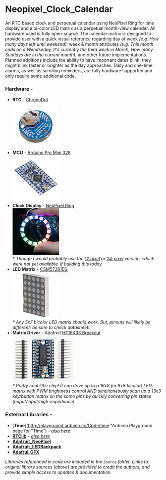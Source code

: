 Neopixel_Clock_Calendar
=======================

An RTC based clock and perpetual calendar using NeoPixel Ring for time display and a bi-color LED matrix as a perpetual month-view calendar. All hardware used is fully open-source. The calendar matrix is designed to provide user with a quick visual reference regarding day of week _(e.g. How many days left until weekend)_, week & month attributes _(e.g. This month ends on a Wendseday, It's currently the third week in  March, How many Sundays are in the current month)_, and other future implementations. Planned additions include the ability to have important dates blink; they might blink faster or brighter as the day approaches. Daily and one-time alarms, as well as scrolling reminders, are fully hardware supported and only require some additional code.  

### Hardware -

* __RTC__ - [ChronoDot](http://docs.macetech.com/doku.php/chronodot_v2.0 "MaceTech's ChronoDot webpage")     
![ChronoDot](https://github.com/1ChicagoDave/Neopixel_Clock_Calendar/blob/master/Images/ChronoDotV2.1_1x1.jpg?raw=true "ChronoDot V2.1")      
* __MCU__ - [Arduino Pro Mini 328](http://arduino.cc/en/Main/ArduinoBoardProMini "Pro Mini page on Arduino.cc")    
![Arduino Pro Mini 328](https://github.com/1ChicagoDave/Neopixel_Clock_Calendar/blob/master/Images/ArduinoProMini328_1x1.jpg?raw=true "Arduino Pro Mini 328")      
* __Clock Display__ - [NeoPixel Ring](http://www.adafruit.com/products/1463 "NeoPixel product page on Adafruit.com")      
![NeoPixel Ring](https://github.com/1ChicagoDave/Neopixel_Clock_Calendar/blob/master/Images/NeoPixelRing16_1x1.jpg?raw=true "NeoPixel Ring")      
_\* Though I would probably use the [12 pixel](http://www.adafruit.com/products/1643 "12 pixel version on Adafruit.com") or [24-pixel](http://www.adafruit.com/products/1586 "24 pixel version on Adafruit.com") version, which were not yet available, if building this today._     
* __LED Matrix__ - [CSM57281EG](http://www.alldatasheet.com/datasheet-pdf/pdf/286248/CHINASEMI/CSM-57281EG.html "CSM57281EG Datasheet")         
![5x7 LED bicolor matrix](https://github.com/1ChicagoDave/Neopixel_Clock_Calendar/blob/master/Images/5x7LEDmatrix_1x1.jpg?raw=true "5x7 LED bicolor matrix")          
_\* Any 5x7 bicolor LED matrix should work. But, pinouts will likely be different; be sure to check datasheet!_         
* __Matrix Driver__ - Adafruit [HT16K33 Breakout](http://www.adafruit.com/products/1427 "LED Driver product page on Adafruit.com")          
![HT16K33 LED backpack](https://github.com/1ChicagoDave/Neopixel_Clock_Calendar/blob/master/Images/HT16K33_LED_Backpack_1x1.jpg?raw=true "Adafruit HT16K33 LED backpack")       
_\* Pretty cool little chip! It can drive up to a 16x8 (or 8x8 bicolor) LED matrix with PWM brightness control AND simultaneously scan up a 13x3 key/button matrix on the same pins by quickly converting pin states (ouput/input/high-impedance)._       

### External Libraries - 

* [__Time__](http://playground.arduino.cc/Code/time "Arduino Playground page for "Time") - [_also here_](http://www.pjrc.com/teensy/td_libs_Time.html "Time Library page at PJRC.com")    
* [__RTClib__](https://github.com/adafruit/RTClib "Adafruit's GitHub repo for RTClib by JeeLabs") - [_also here_](https://github.com/jcw/rtclib "JeeLabs GitHub repo for RTClib")     
* [__Adafruit\_NeoPixel__](https://github.com/adafruit/Adafruit_NeoPixel "Adafruit Github repo - latest version of NeoPixel library")      
* [__Adafruit\_LEDBackpack__](https://github.com/adafruit/Adafruit-LED-Backpack-Library "Adafruit GitHub repo - for using LED matrix driver")     
* [__Adafrui\_GFX__](https://github.com/adafruit/Adafruit-GFX-Library "Adafruit GitHub repo - Core graphics library for displays, providing a common set of graphics primitives (points, lines, circles, etc.)")

_Libraries referenced in code are included in the `Source` folder. Links to original library sources \(above) are provided to credit the authors, and provide simple access to updates & documentation._


